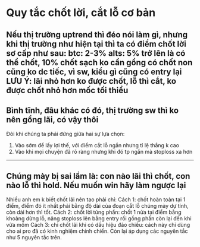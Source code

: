 # Quy tắc chốt lời, cắt lỗ cơ bản

Nếu thị trường uptrend thì đéo nói làm gì, nhưng khi thị trường như hiện tại thì ta có điểm chốt lời sơ cấp như sau:
btc: 2-3%
alts: 5% trở lên là có thể chốt, 10% chốt sạch ko cần gồng có chốt non cũng ko dc tiếc, vì sw, kiểu gì cũng có entry lại
LƯU Ý: lãi nhỏ hơn ko được chốt, lỗ thì cắt, ko được chốt nhỏ hơn mốc tối thiểu
-----
Bình tĩnh, đâu khác có đó, thị trường sw thì ko nên gồng lãi, có vậy thôi
-----
Ðôi khi chúng ta phải đứng giữa hai sự lựa chọn:
1. Vào sớm để lấy lợi thế, với điểm cắt lỗ ngắn nhưng tỉ lệ thắng k cao
2. Vào khi mọi chuyện đã rõ ràng nhưng khi đó tp ngắn mà stoploss xa hơn
-----
Chúng mày bị sai lầm là: con nào lãi thì chốt, con nào lỗ thì hold. Nếu muốn win hãy làm ngược lại
-----
Nhiều anh em k biết chốt lãi nên tao phải chỉ:
Cách 1: chốt hoàn toàn tại 1 điểm, điểm đó ít nhất phải bằng độ dài của đoạn cắt lỗ chúng mày dự tính, còn dài hơn thì tốt.
Cách 2: chốt lời từng phần: chốt 1 nửa tại điểm bằng khoảng dừng lỗ, nâng stoploss lên bằng entry rồi gồng phần còn lại đến khi vừa mồm
Cách 3: chỉ chốt lãi khi có dấu hiệu đảo chiều: cách này chỉ dùng cho ai pro đã có kinh nghiệm chinh chiến.
Còn lại áp dụng các nguyên tắc như 5 nguyên tắc trên.

